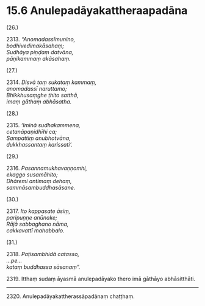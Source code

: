 # 15.6 Anulepadāyakattheraapadāna

(26.)

2313\. _“Anomadassīmunino,_  
_bodhivedimakāsahaṃ;_  
_Sudhāya piṇḍaṃ datvāna,_  
_pāṇikammaṃ akāsahaṃ._  

(27.)

2314\. _Disvā taṃ sukataṃ kammaṃ,_  
_anomadassī naruttamo;_  
_Bhikkhusaṃghe ṭhito satthā,_  
_imaṃ gāthaṃ abhāsatha._  

(28.)

2315\. _‘Iminā sudhakammena,_  
_cetanāpaṇidhīhi ca;_  
_Sampattiṃ anubhotvāna,_  
_dukkhassantaṃ karissati’._  

(29.)

2316\. _Pasannamukhavaṇṇomhi,_  
_ekaggo susamāhito;_  
_Dhāremi antimaṃ dehaṃ,_  
_sammāsambuddhasāsane._  

(30.)

2317\. _Ito kappasate āsiṃ,_  
_paripuṇṇe anūnake;_  
_Rājā sabbaghano nāma,_  
_cakkavattī mahabbalo._  

(31.)

2318\. _Paṭisambhidā catasso,_  
_…pe…_  
_kataṃ buddhassa sāsanaṃ”._  

2319\. Itthaṃ sudaṃ āyasmā anulepadāyako thero imā gāthāyo abhāsitthāti.

---

2320\. Anulepadāyakattherassāpadānaṃ chaṭṭhaṃ.
